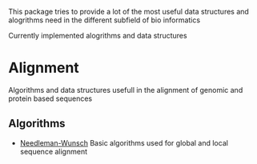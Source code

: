 
This package tries to provide a lot of the most useful data structures and alogrithms need in the different subfield of bio informatics


Currently implemented alogrithms and data structures
# Alignment
Algorithms and data structures usefull in the alignment of genomic and protein based sequences
 ## Algorithms
 * [Needleman-Wunsch](https://en.wikipedia.org/wiki/Needleman-Wunsch_algorithm "Wikipedia page of the Needleman-Wunsch algorithm") Basic algorithms used for global and local sequence alignment
 
